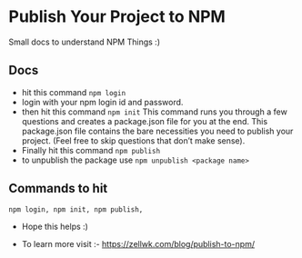 # Publish Your Project to NPM
Small docs to understand NPM Things :)

## Docs 

- hit this command `npm login`
- login with your npm login id and password.
- then hit this command `npm init` This command runs you through a few questions and creates a package.json file for you at the end. This package.json file contains the bare necessities you need to publish your project. (Feel free to skip questions that don’t make sense).
- Finally hit this command `npm publish`
- to unpublish the package use `npm unpublish <package name>`

## Commands to hit

`
  npm login,
  npm init,
  npm publish,
`


- Hope this helps :)

- To learn more visit :- https://zellwk.com/blog/publish-to-npm/
